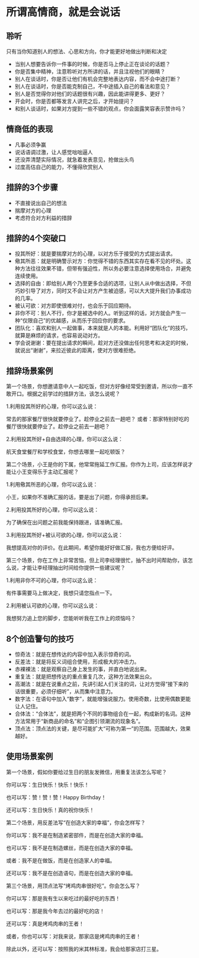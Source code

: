 # 所谓高情商，就是会说话

## 聆听

只有当你知道别人的想法、心思和方向，你才能更好地做出判断和决定

* 当别人想要告诉你一件事的时候，你是否马上停止正在谈论的话题？
* 你是否集中精神，注意聆听对方所讲的话，并且注视他们的眼睛？
* 别人在谈话时，你是否让他们有机会完整地表达内容，而不会中途打断？
* 别人在谈话时，你是否能克制自己，不中途插入自己的看法和意见？
* 别人是否觉得你对他们的话题很有兴趣，因此能讲得更多、更好？
* 开会时，你是否都等发言人讲完之后，才开始提问？
* 和别人谈话时，如果对方提到一些不错的观点，你会面露笑容表示赞许吗？

## 情商低的表现

* 凡事必须争赢
* 说话语调过激，让人感觉咄咄逼人
* 还没弄清楚实际情况，就急着发表意见，抢做出头鸟
* 过度高估自己的能力，不懂得欣赏别人

## 措辞的3个步骤

* 不直接说出自己的想法
* 揣摩对方的心理
* 考虑符合对方利益的措辞

## 措辞的4个突破口

* 投其所好：就是要揣摩对方的心理，以对方乐于接受的方式提出请求。
* 儆其所恶：就是明确警示对方：你觉得不错的东西其实存在看不见的坏处。这种方法往往效果不错，但带有强迫性，所以务必要注意选择使用场合，并避免连续使用。
* 选择的自由：即给别人两个乃至更多合适的选项，让别人从中做出选择，不但巧妙引导了对方，同时又不会让对方产生被迫感，可以大大提升我们办事成功的几率。
* 被认可欲：对方即使很难对付，也会乐于回应期待。
* 非你不可：别人不行，你才是被选中的人。听到这样的话，对方就会产生一种“仅限自己”的优越感，从而乐于回应你的要求。
* 团队化：喜欢和别人一起做事，本来就是人的本能。利用好“团队化”的技巧，就算是麻烦的请求，也容易说动对方。
* 学会说谢谢：要在提出请求的瞬间，趁对方还没做出任何思考和决定的时候，就说出“谢谢”，来拉近彼此的距离，使对方很难拒绝。

## 措辞场景案例

第一个场景，你想邀请意中人一起吃饭，但对方好像经常受到邀请，所以你一直不敢开口。根据之前学过的措辞方法，该怎么说呢？

1.利用投其所好的心理，你可以这么说：

常去的那家餐厅很快就要停业了。趁停业之前去一趟吧？ 或者：那家特别好吃的餐厅很快就要停业了。趁停业之前去一趟吧？

2.利用投其所好+自由选择的心理，你可以这么说：

航天食堂餐厅和学校食堂，你想去哪里一起吃顿饭？

第二个场景，小王是你的下属，他常常拖延工作汇报。你作为上司，应该怎样说才能让小王变得乐于主动汇报呢？

1.利用儆其所恶的心理，你可以这么说：

小王，如果你不准确汇报的话，要是出了问题，你得承担后果。

2.利用投其所好的心理，你可以这么说：

为了确保在出问题之前我能保持跟进，请准确汇报。

3.利用投其所好+被认可欲的心理，你可以这么说：

我想提高对你的评价。在此期间，希望你能好好做汇报，我也方便给好评。

第三个场景，你在工作上非常苦恼，但上司李经理很忙，抽不出时间帮助你，该怎么说，才能让李经理抽出时间给你提供一些建议呢？

1.利用非你不可的心理，你可以这么说：

有件事需要马上做决定，我想只请您指点一下。

2.利用被认可欲的心理，你可以这么说：

我想努力追上您的脚步，您能听听我在工作上的烦恼吗？

## 8个创造警句的技巧

* 惊奇法：就是在想传达的内容中加入表示惊奇的词。
* 反差法：就是将反义词组合使用，形成极大的冲击力。
* 赤裸裸法：就是观察自己身上发生的事，并直白地说出来。
* 重复法：就是把想传达的重点重复几次，这种方法效果出众。
* 高潮法：就是在说重点之前，先讲引起人们关注的词，让对方觉得“接下来的话很重要，必须仔细听”，从而集中注意力。
* 数字法：在语句中加入“数字”，就能增强说服力。使用奇数，比使用偶数更能让人记住。
* 合体法：“合体法”，就是把两个不同的事物组合在一起，构成新的名词。这种方法常用于“新商品的命名”和“企图引领潮流的现象名”。
* 顶点法：顶点法的关键，是尽可能扩大“可称为第一”的范围。范围越大，效果越好。

## 使用场景案例

第一个场景，假如你要给过生日的朋友发微信，用重复法该怎么写呢？

你可以写：生日快乐！快乐！快乐！

也可以写：赞！赞！赞！Happy Birthday！

还可以写：生日快乐！真的祝你快乐！

第二个场景，用反差法写“在创造大家的幸福”，你会怎样写？

你可以写：我不是在制造紧密部件，而是在创造大家的幸福。

也可以写：我不是在制造螺丝，而是在创造大家的幸福。

或者：我不是在做饭，而是在创造家人的幸福。

还可以写：我不是在创造语句，而是在创造大家的幸福。

第三个场景，用顶点法写“烤鸡肉串很好吃”。你会怎么写？

你可以写：那是我有生以来吃过的最好吃的东西！

也可以写：那是我今年去过的最好吃的店！

还可以写：真是烤鸡肉串的王者！

或者，你也可以写：对我来说，那家店是烤鸡肉串的王者！

除此以外，还可以写：按照我的米其林标准，我会给那家店打三星。